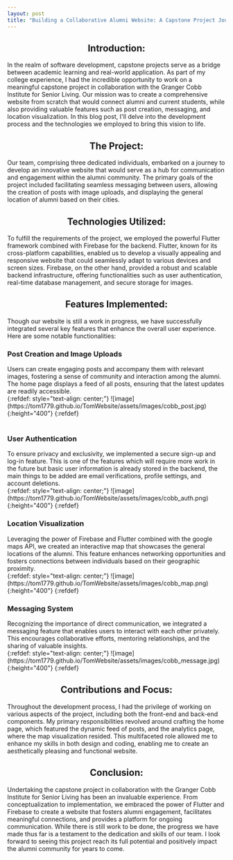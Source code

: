 ```yaml
---
layout: post
title: "Building a Collaborative Alumni Website: A Capstone Project Journey"
---
```


<center>
<h2>
Introduction:
</h2>
</center>

In the realm of software development, capstone projects serve as a bridge between academic learning and real-world application. As part of my college experience, I had the incredible opportunity to work on a meaningful capstone project in collaboration with the Granger Cobb Institute for Senior Living. Our mission was to create a comprehensive website from scratch that would connect alumni and current students, while also providing valuable features such as post creation, messaging, and location visualization. In this blog post, I'll delve into the development process and the technologies we employed to bring this vision to life.

<center>
<h2>
The Project:
</h2>
</center>
Our team, comprising three dedicated individuals, embarked on a journey to develop an innovative website that would serve as a hub for communication and engagement within the alumni community. The primary goals of the project included facilitating seamless messaging between users, allowing the creation of posts with image uploads, and displaying the general location of alumni based on their cities.

<center>
<h2>
Technologies Utilized:
</h2>
</center>
To fulfill the requirements of the project, we employed the powerful Flutter framework combined with Firebase for the backend. Flutter, known for its cross-platform capabilities, enabled us to develop a visually appealing and responsive website that could seamlessly adapt to various devices and screen sizes. Firebase, on the other hand, provided a robust and scalable backend infrastructure, offering functionalities such as user authentication, real-time database management, and secure storage for images.

<center>
<h2>
Features Implemented:
</h2>
</center>
Though our website is still a work in progress, we have successfully integrated several key features that enhance the overall user experience. Here are some notable functionalities:


<h3>
<strong>
Post Creation and Image Uploads
</strong>
</h3>
Users can create engaging posts and accompany them with relevant images, fostering a sense of community and interaction among the alumni. The home page displays a feed of all posts, ensuring that the latest updates are readily accessible.

<br>
{:refdef: style="text-align: center;"}
![image](https://tom1779.github.io/TomWebsite/assets/images/cobb_post.jpg){:height="400"}
{:refdef}

<br>
<br>

<h3>
<strong>
User Authentication
</strong>
</h3>
To ensure privacy and exclusivity, we implemented a secure sign-up and log-in feature. This is one of the features which will require more work in the future but basic user information is already stored in the backend, the main things to be added are email verifications, profile settings, and account deletions.

<br>
{:refdef: style="text-align: center;"}
![image](https://tom1779.github.io/TomWebsite/assets/images/cobb_auth.png){:height="400"}
{:refdef}

<h3>
<strong>
Location Visualization
</strong>
</h3> 
Leveraging the power of Firebase and Flutter combined with the google maps API, we created an interactive map that showcases the general locations of the alumni. This feature enhances networking opportunities and fosters connections between individuals based on their geographic proximity.

<br>
{:refdef: style="text-align: center;"}
![image](https://tom1779.github.io/TomWebsite/assets/images/cobb_map.png){:height="400"}
{:refdef}

<h3>
<strong>
Messaging System
</strong>
</h3> 
Recognizing the importance of direct communication, we integrated a messaging feature that enables users to interact with each other privately. This encourages collaborative efforts, mentoring relationships, and the sharing of valuable insights.

<br>
{:refdef: style="text-align: center;"}
![image](https://tom1779.github.io/TomWebsite/assets/images/cobb_message.jpg){:height="400"}
{:refdef}

<center>
<h2>
Contributions and Focus:
</h2>
</center>
Throughout the development process, I had the privilege of working on various aspects of the project, including both the front-end and back-end components. My primary responsibilities revolved around crafting the home page, which featured the dynamic feed of posts, and the analytics page, where the map visualization resided. This multifaceted role allowed me to enhance my skills in both design and coding, enabling me to create an aesthetically pleasing and functional website.

<center>
<h2>
Conclusion:
</h2>
</center>
Undertaking the capstone project in collaboration with the Granger Cobb Institute for Senior Living has been an invaluable experience. From conceptualization to implementation, we embraced the power of Flutter and Firebase to create a website that fosters alumni engagement, facilitates meaningful connections, and provides a platform for ongoing communication. While there is still work to be done, the progress we have made thus far is a testament to the dedication and skills of our team. I look forward to seeing this project reach its full potential and positively impact the alumni community for years to come.